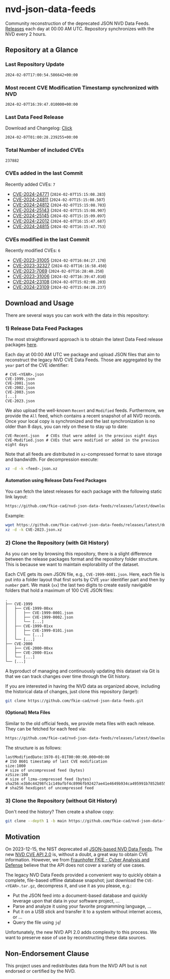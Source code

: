 # nvd-json-data-feeds

Community reconstruction of the deprecated JSON NVD Data Feeds. 
[Releases](https://github.com/fkie-cad/nvd-json-data-feeds/releases/latest) each day at 00:00 AM UTC.
Repository synchronizes with the NVD every 2 hours.

## Repository at a Glance

### Last Repository Update

```plain
2024-02-07T17:00:54.586642+00:00
```

### Most recent CVE Modification Timestamp synchronized with NVD

```plain
2024-02-07T16:39:47.010000+00:00
```

### Last Data Feed Release

Download and Changelog: [Click](https://github.com/fkie-cad/nvd-json-data-feeds/releases/latest)

```plain
2024-02-07T01:00:28.239255+00:00
```

### Total Number of included CVEs

```plain
237882
```

### CVEs added in the last Commit

Recently added CVEs: `7`

* [CVE-2024-24771](CVE-2024/CVE-2024-247xx/CVE-2024-24771.json) (`2024-02-07T15:15:08.283`)
* [CVE-2024-24811](CVE-2024/CVE-2024-248xx/CVE-2024-24811.json) (`2024-02-07T15:15:08.507`)
* [CVE-2024-24812](CVE-2024/CVE-2024-248xx/CVE-2024-24812.json) (`2024-02-07T15:15:08.703`)
* [CVE-2024-25143](CVE-2024/CVE-2024-251xx/CVE-2024-25143.json) (`2024-02-07T15:15:08.907`)
* [CVE-2024-25145](CVE-2024/CVE-2024-251xx/CVE-2024-25145.json) (`2024-02-07T15:15:09.097`)
* [CVE-2024-22012](CVE-2024/CVE-2024-220xx/CVE-2024-22012.json) (`2024-02-07T16:15:47.687`)
* [CVE-2024-24815](CVE-2024/CVE-2024-248xx/CVE-2024-24815.json) (`2024-02-07T16:15:47.753`)


### CVEs modified in the last Commit

Recently modified CVEs: `6`

* [CVE-2023-31005](CVE-2023/CVE-2023-310xx/CVE-2023-31005.json) (`2024-02-07T16:04:27.170`)
* [CVE-2023-32327](CVE-2023/CVE-2023-323xx/CVE-2023-32327.json) (`2024-02-07T16:16:58.450`)
* [CVE-2023-7069](CVE-2023/CVE-2023-70xx/CVE-2023-7069.json) (`2024-02-07T16:28:40.250`)
* [CVE-2023-31006](CVE-2023/CVE-2023-310xx/CVE-2023-31006.json) (`2024-02-07T16:39:47.010`)
* [CVE-2024-23108](CVE-2024/CVE-2024-231xx/CVE-2024-23108.json) (`2024-02-07T15:02:00.203`)
* [CVE-2024-23109](CVE-2024/CVE-2024-231xx/CVE-2024-23109.json) (`2024-02-07T15:04:28.237`)


## Download and Usage

There are several ways you can work with the data in this repository:

### 1) Release Data Feed Packages

The most straightforward approach is to obtain the latest Data Feed release packages [here](https://github.com/fkie-cad/nvd-json-data-feeds/releases/latest).

Each day at 00:00 AM UTC we package and upload JSON files that aim to reconstruct the legacy NVD CVE Data Feeds.
Those are aggregated by the `year` part of the CVE identifier:

```
# CVE-<YEAR>.json
CVE-1999.json
CVE-2001.json
CVE-2002.json
CVE-2003.json
[...]
CVE-2023.json
```

We also upload the well-known `Recent` and `Modified` feeds.
Furthermore, we provide the `All` feed, which contains a recent snapshot of all NVD records.
Once your local copy is synchronized and the last synchronization is no older than 8 days, you can rely on these to stay up to date:

```plain
CVE-Recent.json   # CVEs that were added in the previous eight days
CVE-Modified.json # CVEs that were modified or added in the previous eight days
```

Note that all feeds are distributed in `xz`-compressed format to save storage and bandwidth.
For decompression execute:

```sh
xz -d -k <feed>.json.xz
```


#### Automation using Release Data Feed Packages

You can fetch the latest releases for each package with the following static link layout:

```sh
https://github.com/fkie-cad/nvd-json-data-feeds/releases/latest/download/CVE-<YEAR>.json.xz
```

Example:

```sh
wget https://github.com/fkie-cad/nvd-json-data-feeds/releases/latest/download/CVE-2023.json.xz
xz -d -k CVE-2023.json.xz
```



### 2) Clone the Repository (with Git History)

As you can see by browsing this repository, there is a slight difference between the release packages format and the repository folder structure.
This is because we want to maintain explorability of the dataset.

Each CVE gets its own JSON file, e.g., `CVE-1999-0001.json`.
Here, each file is put into a folder layout that first sorts by CVE `year` identifier part and then by `number` part.
We mask (`xx`) the last two digits to create easily navigable folders that hold a maximum of 100 CVE JSON files:

```plain
.
├── CVE-1999
│   ├── CVE-1999-00xx
│   │   ├── CVE-1999-0001.json
│   │   ├── CVE-1999-0002.json
│   │   └── [...]
│   ├── CVE-1999-01xx
│   │   ├── CVE-1999-0101.json
│   │   └── [...]
│   └── [...]
├── CVE-2000
│   ├── CVE-2000-00xx
│   ├── CVE-2000-01xx
│   └── [...]
└── [...]
```

A byproduct of managing and continuously updating this dataset via Git is that we can track changes over time through the Git history.

If you are interested in having the NVD data as organized above, including the historical data of changes, just clone this repository (large!):

```sh
git clone https://github.com/fkie-cad/nvd-json-data-feeds.git
```

#### (Optional) Meta Files

Similar to the old official feeds, we provide meta files with each release. They can be fetched for each feed via:

```sh
https://github.com/fkie-cad/nvd-json-data-feeds/releases/latest/download/CVE-<YEAR>.meta
```

The structure is as follows:

```plain
lastModifiedDate:1970-01-01T00:00:00.000+00:00                          # ISO 8601 timestamp of last CVE modification
size:1000                                                               # size of uncompressed feed (bytes)
xzSize:100                                                              # size of lzma-compressed feed (bytes)
sha256:e3b0c44298fc1c149afbf4c8996fb92427ae41e4649b934ca495991b7852b855 # sha256 hexdigest of uncompressed feed
```


### 3) Clone the Repository (without Git History)

Don't need the history? Then create a shallow copy:

```sh
git clone --depth 1 -b main https://github.com/fkie-cad/nvd-json-data-feeds.git
```

## Motivation

On 2023-12-15, the NIST deprecated all [JSON-based NVD Data Feeds](https://nvd.nist.gov/vuln/data-feeds#divRetirementBanner-1).
The new [NVD CVE API 2.0](https://nvd.nist.gov/developers/vulnerabilities) is, without a doubt, a great way to obtain CVE information.
However, we from [Fraunhofer FKIE - Cyber Analysis and Defense](https://www.fkie.fraunhofer.de/en/departments/cad.html) believe that the API does not cover a variety of use cases.

The legacy NVD Data Feeds provided a convenient way to quickly obtain a complete, file-based offline database snapshot; just download the `CVE-<YEAR>.tar.gz`, decompress it, and use it as you please, e.g.:

* Put the JSON feed into a document-based database and quickly leverage upon that data in your software project, ...
* Parse and analyze it using your favorite programming language, ...
* Put it on a USB stick and transfer it to a system without internet access, or ...
* Query the file using `jq`!

Unfortunately, the new NVD API 2.0 adds complexity to this process.
We want to preserve ease of use by reconstructing these data sources.

## Non-Endorsement Clause

This project uses and redistributes data from the NVD API but is not endorsed or certified by the NVD.